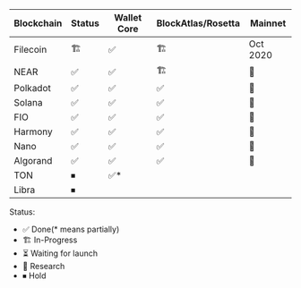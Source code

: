 | Blockchain | Status | Wallet Core | BlockAtlas/Rosetta | Mainnet  |
| ---------- | ------ | ----------- | ------------------ | -------- |
| Filecoin   | 🏗      | ✅           | 🏗                | Oct 2020 |
| NEAR       | ✅      | ✅           | 🏗                | 🚀       |
| Polkadot   | ✅      | ✅           | ✅                | 🚀       |
| Solana     | ✅      | ✅           | ✅                | 🚀       |
| FIO        | ✅      | ✅           | ✅                | 🚀       |
| Harmony    | ✅      | ✅           | ✅                | 🚀       |
| Nano       | ✅      | ✅           | ✅                | 🚀       |
| Algorand   | ✅      | ✅           | ✅                | 🚀       |
| TON        | ⏹      | ✅\*         |                  |          |
| Libra      | ⏹      |              |                  |          |

Status:

-   ✅ Done(\* means partially)
-   🏗 In-Progress 
-   ⏳ Waiting for launch
-   🔬 Research
-   ⏹ Hold
